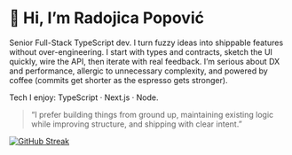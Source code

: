 # 👋 Hi, I’m Radojica Popović  
Senior Full-Stack TypeScript dev. I turn fuzzy ideas into shippable features without over-engineering. I start with types and contracts, sketch the UI quickly, wire the API, then iterate with real feedback. I’m serious about DX and performance, allergic to unnecessary complexity, and powered by coffee (commits get shorter as the espresso gets stronger).
 
Tech I enjoy: TypeScript · Next.js · Node.  
    

> “I prefer building things from ground up, maintaining existing logic while improving structure, and shipping with clear intent.”  
 
[![GitHub Streak](https://streak-stats.demolab.com?user=radojicapopovicdev&theme=soft-green&card_width=1200)](https://git.io/streak-stats)

 
